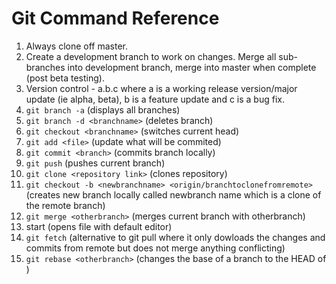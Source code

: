 # Git Command Reference

1. Always clone off master.
2. Create a development branch to work on changes. Merge all sub-branches into development branch, merge into master when complete (post beta testing).
3. Version control - a.b.c where a is a working release version/major update (ie alpha, beta), b is a feature update and c is a bug fix.
4. `git branch -a` (displays all branches)
5. `git branch -d <branchname>` (deletes branch)
6. `git checkout <branchname>` (switches current head)
7. `git add <file>` (update what will be commited)
8. `git commit <branch>` (commits branch locally)
9. `git push` (pushes current branch)
10. `git clone <repository link>` (clones repository)
11. `git checkout -b <newbranchname> <origin/branchtoclonefromremote>` (creates new branch locally called newbranch name which is a clone of the remote branch)
12. `git merge <otherbranch>` (merges current branch with otherbranch)
13. start <file> (opens file with default editor)
14. `git fetch` (alternative to git pull where it only dowloads the changes and commits from remote but does not merge anything conflicting)
15. `git rebase <otherbranch>` (changes the base of a branch to the HEAD of <otherbranch>)
